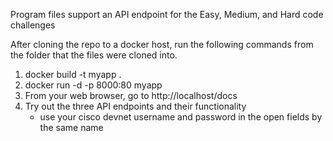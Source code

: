 Program files support an API endpoint for the Easy, Medium, and Hard code challenges

After cloning the repo to a docker host, run the following commands from the folder that the files were cloned into.

1. docker build -t myapp .
2. docker run -d -p 8000:80 myapp
3. From your web browser, go to http://localhost/docs
4. Try out the three API endpoints and their functionality
    - use your cisco devnet username and password in the open fields by the same name

